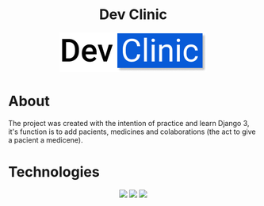 # <div align=center> Dev Clinic </div>

<div align=center>
    <img src="https://raw.githubusercontent.com/Eduardo-H/dev-clinic/master/static/main/Logo.png"/>
</div>

# About

The project was created with the intention of practice and learn Django 3, it's function is to add pacients, medicines and colaborations (the act to give a pacient a medicene).

# Technologies

<div align="center">
    <img src="https://upload.wikimedia.org/wikipedia/commons/thumb/c/c3/Python-logo-notext.svg/600px-Python-logo-notext.svg.png" height="70"/>
    <img src="https://dkrn4sk0rn31v.cloudfront.net/2019/02/06111419/1200px-Django_logo.svg.png" height="70"/>
    <img src="https://getbootstrap.com.br/docs/4.1/assets/img/bootstrap-stack.png" height=70/>
</div>
